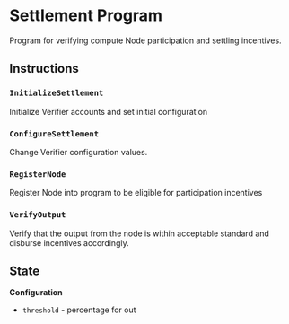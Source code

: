 # Settlement Program

Program for verifying compute Node participation and settling incentives.

## Instructions

### `InitializeSettlement`

Initialize Verifier accounts and set initial configuration

### `ConfigureSettlement`

Change Verifier configuration values.

### `RegisterNode`

Register Node into program to be eligible for participation incentives

### `VerifyOutput`

Verify that the output from the node is within acceptable standard and disburse incentives accordingly.

## State

**Configuration**
- `threshold` - percentage for out
